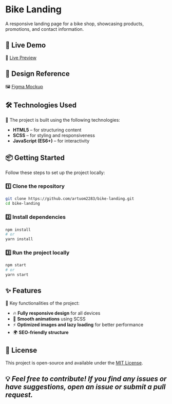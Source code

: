 # Bike Landing

A responsive landing page for a bike shop, showcasing products, promotions, and contact information.

## 🚀 Live Demo
🔗 [Live Preview](https://artuom2283.github.io/bike-landing/)  

## 🎨 Design Reference
🖼 [Figma Mockup](https://www.figma.com/design/NZQAIydtHo5QkINyGLHNcq/BIKE-New-Version)  

## 🛠 Technologies Used
📌 The project is built using the following technologies:

- **HTML5** – for structuring content
- **SCSS** – for styling and responsiveness
- **JavaScript (ES6+)** – for interactivity

## 📦 Getting Started
Follow these steps to set up the project locally:

### 1️⃣ Clone the repository
```sh
git clone https://github.com/artuom2283/bike-landing.git
cd bike-landing
```

### 2️⃣ Install dependencies
```sh
npm install
# or
yarn install
```

### 3️⃣ Run the project locally
```sh
npm start
# or
yarn start
```

## ✨ Features
📌 Key functionalities of the project:

- 🔥 **Fully responsive design** for all devices
- 🎨 **Smooth animations** using SCSS
- ⚡ **Optimized images and lazy loading** for better performance
- 🌍 **SEO-friendly structure**

## 📄 License
This project is open-source and available under the [MIT License](LICENSE).

## 💡 _Feel free to contribute! If you find any issues or have suggestions, open an issue or submit a pull request._

